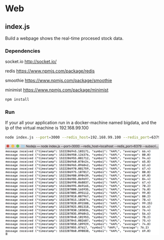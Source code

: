 # Web

## index.js

Build a webpage shows the real-time procesed stock data.

### Dependencies
socket.io       http://socket.io/

redis           https://www.npmjs.com/package/redis

smoothie        https://www.npmjs.com/package/smoothie

minimist        https://www.npmjs.com/package/minimist

```sh
npm install
```

### Run
If your all your application run in a docker-machine named bigdata, and the ip of the virtual machine is 192.168.99.100
```sh
node index.js --port=3000 --redis_host=192.168.99.100 --redis_port=6379 --subscribe_topic=average-stock-price
```
![image](https://github.com/FeiWang810/Big-Data-Stock-Platform/blob/master/images/Nodejs.png)
